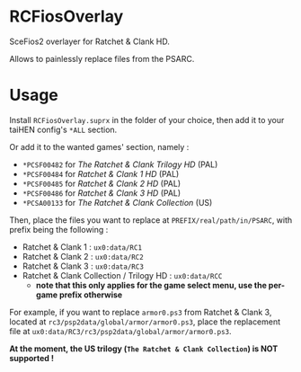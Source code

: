 # RCFiosOverlay
SceFios2 overlayer for Ratchet &amp; Clank HD.

Allows to painlessly replace files from the PSARC.

# Usage
Install `RCFiosOverlay.suprx` in the folder of your choice, then add it to your taiHEN config's `*ALL` section.

Or add it to the wanted games' section, namely :
 * `*PCSF00482` for *The Ratchet & Clank Trilogy HD* (PAL)
 * `*PCSF00484` for *Ratchet & Clank 1 HD* (PAL)
 * `*PCSF00485` for *Ratchet & Clank 2 HD* (PAL)
 * `*PCSF00486` for *Ratchet & Clank 3 HD* (PAL)
 * `*PCSA00133` for *The Ratchet & Clank Collection* (US)


Then, place the files you want to replace at `PREFIX/real/path/in/PSARC`, with prefix being the following :
 * Ratchet & Clank 1 : `ux0:data/RC1`
 * Ratchet & Clank 2 : `ux0:data/RC2`
 * Ratchet & Clank 3 : `ux0:data/RC3`
 * Ratchet & Clank Collection / Trilogy HD : `ux0:data/RCC` 
   * **note that this only applies for the game select menu, use the per-game prefix otherwise**

For example, if you want to replace `armor0.ps3` from Ratchet & Clank 3, located at `rc3/psp2data/global/armor/armor0.ps3`, 
place the replacement file at `ux0:data/RC3/rc3/psp2data/global/armor/armor0.ps3`.

**At the moment, the US trilogy (`The Ratchet & Clank Collection`) is NOT supported !**
